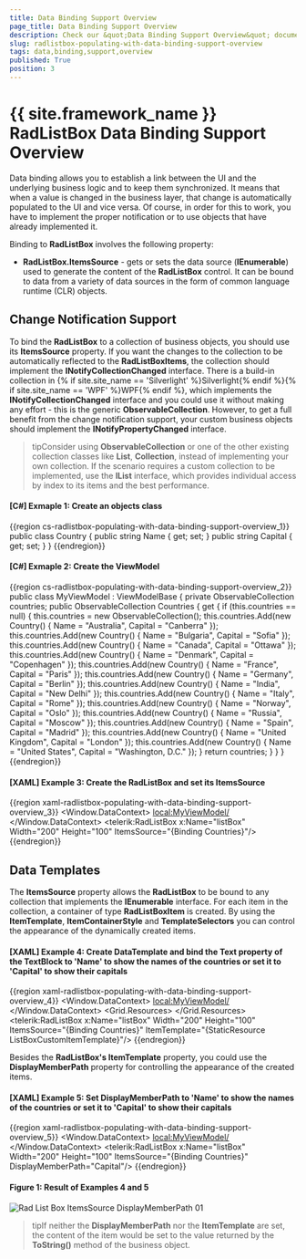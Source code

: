 ```yaml
---
title: Data Binding Support Overview
page_title: Data Binding Support Overview
description: Check our &quot;Data Binding Support Overview&quot; documentation article for the RadListBox {{ site.framework_name }} control.
slug: radlistbox-populating-with-data-binding-support-overview
tags: data,binding,support,overview
published: True
position: 3
---
```


# {{ site.framework_name }} RadListBox Data Binding Support Overview

Data binding allows you to establish a link between the UI and the underlying business logic and to keep them synchronized. It means that when a value is changed in the business layer, that change is automatically populated to the UI and vice versa. Of course, in order for this to work, you have to implement the proper notification or to use objects that have already implemented it.

Binding to __RadListBox__ involves the following property:

* __RadListBox.ItemsSource__ - gets or sets the data source (__IEnumerable__) used to generate the content of the __RadListBox__ control. It can be bound to data from a variety of data sources in the form of common language runtime (CLR) objects.

## Change Notification Support

To bind the __RadListBox__ to a collection of business objects, you should use its __ItemsSource__ property. If you want the changes to the collection to be automatically reflected to the __RadListBoxItems__, the collection should implement the __INotifyCollectionChanged__ interface. There is a build-in collection in {% if site.site_name == 'Silverlight' %}Silverlight{% endif %}{% if site.site_name == 'WPF' %}WPF{% endif %}, which implements the __INotifyCollectionChanged__ interface and you could use it without making any effort - this is the generic __ObservableCollection<T>__. However, to get a full benefit from the change notification support, your custom business objects should implement the __INotifyPropertyChanged__ interface.

>tipConsider using __ObservableCollection<T>__ or one of the other existing collection classes like __List<T>__, __Collection<T>__, instead of implementing your own collection. If the scenario requires a custom collection to be implemented, use the __IList__ interface, which provides individual access by index to its items and the best performance.

#### __[C#] Exmaple 1: Create an objects class__

{{region cs-radlistbox-populating-with-data-binding-support-overview_1}}
	public class Country
	{
		public string Name { get; set; }
		public string Capital { get; set; }
	}
{{endregion}}

#### __[C#] Exmaple 2: Create the ViewModel__

{{region cs-radlistbox-populating-with-data-binding-support-overview_2}}
	public class MyViewModel : ViewModelBase
    {
        private ObservableCollection<Country> countries;
        public ObservableCollection<Country> Countries
        {
            get
            {
                if (this.countries == null)
                {
                    this.countries = new ObservableCollection<Country>();
                    this.countries.Add(new Country() { Name = "Australia", Capital = "Canberra" });
                    this.countries.Add(new Country() { Name = "Bulgaria", Capital = "Sofia" });
                    this.countries.Add(new Country() { Name = "Canada", Capital = "Ottawa" });
                    this.countries.Add(new Country() { Name = "Denmark", Capital = "Copenhagen" });
                    this.countries.Add(new Country() { Name = "France", Capital = "Paris" });
                    this.countries.Add(new Country() { Name = "Germany", Capital = "Berlin" });
                    this.countries.Add(new Country() { Name = "India", Capital = "New Delhi" });
                    this.countries.Add(new Country() { Name = "Italy", Capital = "Rome" });
                    this.countries.Add(new Country() { Name = "Norway", Capital = "Oslo" });
                    this.countries.Add(new Country() { Name = "Russia", Capital = "Moscow" });
                    this.countries.Add(new Country() { Name = "Spain", Capital = "Madrid" });
                    this.countries.Add(new Country() { Name = "United Kingdom", Capital = "London" });
                    this.countries.Add(new Country() { Name = "United States", Capital = "Washington, D.C." });
                }
                return countries;
            }
        }
    }
{{endregion}}

#### __[XAML] Example 3: Create the RadListBox and set its ItemsSource__
{{region xaml-radlistbox-populating-with-data-binding-support-overview_3}}
	<Window.DataContext>
        <local:MyViewModel/>
    </Window.DataContext>
    <Grid>
        <telerik:RadListBox x:Name="listBox"
                            Width="200" Height="100"
                            ItemsSource="{Binding Countries}"/>
    </Grid>
{{endregion}}

## Data Templates

The __ItemsSource__ property allows the __RadListBox__ to be bound to any collection that implements the __IEnumerable__ interface. For each item in the collection, a container of type __RadListBoxItem__ is created. By using the __ItemTemplate__, __ItemContainerStyle__ and __TemplateSelectors__ you can control the appearance of the dynamically created items.

#### __[XAML] Example 4: Create DataTemplate and bind the Text property of the TextBlock to 'Name' to show the names of the countries or set it to 'Capital' to show their capitals__
{{region xaml-radlistbox-populating-with-data-binding-support-overview_4}}
	<Window.DataContext>
        <local:MyViewModel/>
    </Window.DataContext>
    <Grid>
        <Grid.Resources>
            <DataTemplate x:Key="ListBoxCustomItemTemplate">
                <Grid>
                    <TextBlock Text="{Binding Name}"/>
                </Grid>
            </DataTemplate>
        </Grid.Resources>
        <telerik:RadListBox x:Name="listBox"
                            Width="200" Height="100"
                            ItemsSource="{Binding Countries}"
                            ItemTemplate="{StaticResource ListBoxCustomItemTemplate}"/>
    </Grid>
{{endregion}}

Besides the __RadListBox's ItemTemplate__ property, you could use the __DisplayMemberPath__ property for controlling the appearance of the created items.

#### __[XAML] Example 5: Set DisplayMemberPath to 'Name' to show the names of the countries or set it to 'Capital' to show their capitals__
{{region xaml-radlistbox-populating-with-data-binding-support-overview_5}}
	<Window.DataContext>
        <local:MyViewModel/>
    </Window.DataContext>
    <Grid>
        <telerik:RadListBox x:Name="listBox"
                            Width="200" Height="100"
                            ItemsSource="{Binding Countries}"
                            DisplayMemberPath="Capital"/>
    </Grid>
{{endregion}}

#### __Figure 1: Result of Examples 4 and 5__
![Rad List Box ItemsSource DisplayMemberPath 01](images/RadListBox_PopulatingWithData_DataBindingSupportOverview_01.png)

>tipIf neither the __DisplayMemberPath__ nor the __ItemTemplate__ are set, the content of the item would be set to the value returned by the __ToString()__ method of the business object.